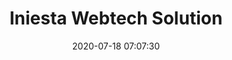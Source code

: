 ---
layout: post
title: Iniesta Webtech Solution
role: Web Development Intern
date: 2020-07-18 07:07:30
enddate:   2020-09-18 07:07:30
description: During this internship, I worked with another intern to develop a matrimonial website from scratch using HTML, CSS, Bootstrap, and Nodejs as backend. I worked on pages like 'Terms and Conditions' and 'Sign Up'. 
tags: html css nodejs javascript boostrap development website git github
categories: Internship
link: https://github.com/urvashiramdasani/our-vedik.git
---